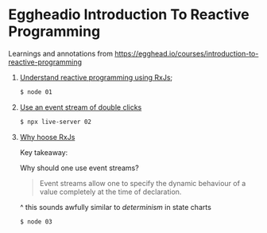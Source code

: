 # Eggheadio Introduction To Reactive Programming

Learnings and annotations from https://egghead.io/courses/introduction-to-reactive-programming

1. [Understand reactive programming using RxJs]('./01/index.js');

    ```bash
    $ node 01
    ```
2. [Use an event stream of double clicks]('./02/index.js')

    ```bash
    $ npx live-server 02
    ```
3. [Why hoose RxJs]('./03/index.js')

    Key takeaway:

    Why should one use event streams?

    > Event streams allow one to specify the dynamic behaviour of a value
    > completely at the time of declaration.

    ^ this sounds awfully similar to *determinism* in state charts

    ```bash
    $ node 03
    ```
